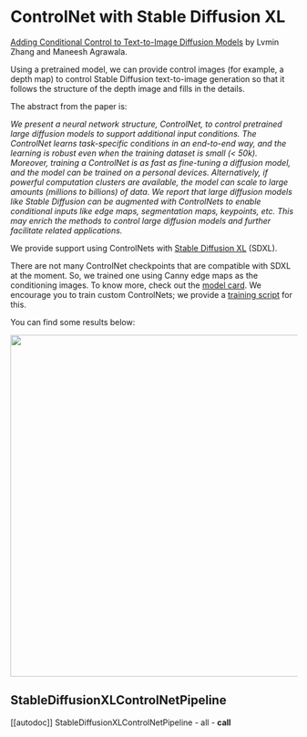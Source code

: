 <!--Copyright 2023 The HuggingFace Team. All rights reserved.

Licensed under the Apache License, Version 2.0 (the "License"); you may not use this file except in compliance with
the License. You may obtain a copy of the License at

http://www.apache.org/licenses/LICENSE-2.0

Unless required by applicable law or agreed to in writing, software distributed under the License is distributed on
an "AS IS" BASIS, WITHOUT WARRANTIES OR CONDITIONS OF ANY KIND, either express or implied. See the License for the
specific language governing permissions and limitations under the License.
-->

# ControlNet with Stable Diffusion XL

[Adding Conditional Control to Text-to-Image Diffusion Models](https://huggingface.co/papers/2302.05543) by Lvmin Zhang and Maneesh Agrawala.

Using a pretrained model, we can provide control images (for example, a depth map) to control Stable Diffusion text-to-image generation so that it follows the structure of the depth image and fills in the details.

The abstract from the paper is:

*We present a neural network structure, ControlNet, to control pretrained large diffusion models to support additional input conditions. The ControlNet learns task-specific conditions in an end-to-end way, and the learning is robust even when the training dataset is small (< 50k). Moreover, training a ControlNet is as fast as fine-tuning a diffusion model, and the model can be trained on a personal devices. Alternatively, if powerful computation clusters are available, the model can scale to large amounts (millions to billions) of data. We report that large diffusion models like Stable Diffusion can be augmented with ControlNets to enable conditional inputs like edge maps, segmentation maps, keypoints, etc. This may enrich the methods to control large diffusion models and further facilitate related applications.*

We provide support using ControlNets with [Stable Diffusion XL](./stable_diffusion/stable_diffusion_xl.md) (SDXL). 

There are not many ControlNet checkpoints that are compatible with SDXL at the moment. So, we trained one using Canny edge maps as the conditioning images. To know more, check out the [model card](https://huggingface.co/diffusers/controlnet-canny-sdxl-1.0). We encourage you to train custom ControlNets; we provide a [training script](https://github.com/huggingface/diffusers/blob/main/examples/controlnet/README_sdxl.md) for this.

You can find some results below:

<img src="https://huggingface.co/datasets/diffusers/docs-images/resolve/main/sd_xl/sdxl_controlnet_canny_grid.png" width=600/>


## StableDiffusionXLControlNetPipeline
[[autodoc]] StableDiffusionXLControlNetPipeline
	- all
	- __call__
